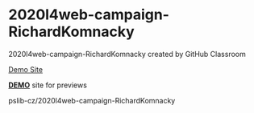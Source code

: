 # 2020l4web-campaign-RichardKomnacky
2020l4web-campaign-RichardKomnacky created by GitHub Classroom

[Demo Site](pslib-cz/2020l4web-campaign-RichardKomnacky)

**[DEMO](https://github.com/pslib-cz/2020l4web-campaign-RichardKomnacky/index.html)** site for previews

pslib-cz/2020l4web-campaign-RichardKomnacky

